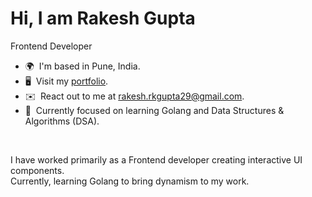 # Hi, I am Rakesh Gupta
Frontend Developer

*   🌍  I'm based in Pune, India.
*   🖥️  Visit my [portfolio](http://rakesh-gupta29.github.io).
*   ✉️  React out to me at [rakesh.rkgupta29@gmail.com](mailto:rakesh.rkgupta29@gmail.com).
*   🧠  Currently focused on learning Golang and Data Structures & Algorithms (DSA).
  <br />

I have worked primarily as a Frontend developer creating interactive UI components. <br />
Currently, learning Golang to bring dynamism to my work.



